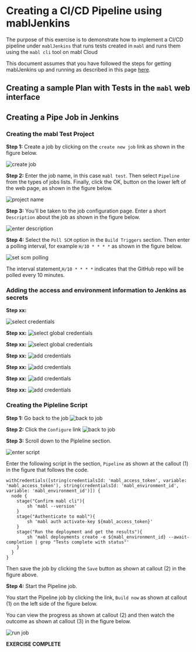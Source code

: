 # Creating a CI/CD Pipeline using mablJenkins

The purpose of this exercise is to demonstrate how to implement a CI/CD
pipeline under `mablJenkins` that runs tests created in `mabl` and runs them using the `mabl cli` tool on mabl Cloud

This document assumes that you have followed the steps for getting mablJenkins up and running as
described in this page [here](README.md).

## Creating a sample Plan with Tests in the `mabl` web interface


## Creating a Pipe Job in Jenkins

### Creating the mabl Test Project

**Step 1:** Create a job by clicking on the `create new job` link as shown in the figure below.

![create job](images/create-job.png)

**Step 2:** Enter the job name, in this case `mabl test`. Then select `Pipeline` from the types of jobs lists. 
Finally, click the OK, button on the lower left of the web page, as shown in the figure below.

![project name](images/enter-project.png)

**Step 3:** You'll be taken to the job configuration page. Enter a short `Description` about the job as 
shown in the figure below.

![enter description](images/jenkins-description.png)

**Step 4:** Select the `Poll SCM` option in the `Build Triggers` section. Then enter a polling
 interval, for example `H/10 * * * *` as shown in the figure below.

![set scm polling](images/set-polling.png)

The interval statement,`H/10 * * * *` indicates that the GitHub repo will be polled every 10 minutes.

### Adding the access and environment information to Jenkins as secrets

**Step xx:**

![select credentials](images/select-credentials.png)

**Step xx:**
![select global credentials](images/select-global-credentials.png)

**Step xx:**
![select global credentials](images/select-jenkins.png)

**Step xx:**
![add credentials](images/add-credentials.png)

**Step xx:**
![add credentials](images/add-credentials-02.png)

**Step xx:**
![add credentials](images/add-secret-01.png)

**Step xx:**
![add credentials](images/add-secret-02.png)

### Creating the Pipleline Script

**Step 1:** Go back to the job
![back to job](images/access-project.png)

**Step 2:** Click the `Configure` link
![back to job](images/access-configure-proj.png)

**Step 3:** Scroll down to the Pipleline section.

![enter script](images/jenkins-script.jpg)

Enter the following script in the section, `Pipeline` as shown at the callout (1) in the figure that follows the code.

```
withCredentials([string(credentialsId: 'mabl_access_token', variable: 'mabl_access_token'), string(credentialsId: 'mabl_environment_id', variable: 'mabl_environment_id')]) {
  node {
    stage("Confirm mabl cli"){
        sh 'mabl --version'
    }
    stage("Authenticate to mabl"){
        sh 'mabl auth activate-key ${mabl_access_token}'
    }
    stage("Run the deployment and get the results"){
        sh 'mabl deployments create -e ${mabl_environment_id} --await-completion | grep "Tests complete with status"'
    }
  }
}
```


Then save the job by clicking the `Save` button as shown at callout (2) in the figure above.

**Step 4:**  Start the Pipeline job.

You start the Pipeline job by clicking the link, `Build now` as shown at callout (1) on the left side of the figure below.
 
You can view the progress as shown at callout (2) and then watch the outcome as shown at callout (3)
 in the figure below.

![run job](images/build-project.png)



**EXERCISE COMPLETE**